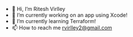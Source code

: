 - 👋 Hi, I’m Ritesh Virlley
- 👀 I’m currently working on an app using Xcode!
- 🌱 I’m currently learning Terraform!
- 📫 How to reach me rvirlley2@gmail.com

<!---
rickyVvv/rickyVvv is a ✨ special ✨ repository because its `README.md` (this file) appears on your GitHub profile.
You can click the Preview link to take a look at your changes.
--->
